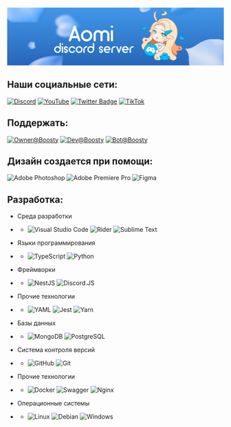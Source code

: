 ![Server Banner](https://raw.githubusercontent.com/Discord-Aomi/.github/master/assets/server-banner.png)

## Наши социальные сети:
[![Discord](https://img.shields.io/badge/Discord-%235865F2.svg?style=flat&logo=discord&logoColor=white)](https://discord.gg/aomi)
[![YouTube](https://img.shields.io/badge/YouTube-%23FF0000.svg?style=flat&logo=YouTube&logoColor=white)](https://www.youtube.com/@NastyaLuw)
[![Twitter Badge](https://img.shields.io/badge/-@Zaykakisu-1ca0f1?style=flat&labelColor=1ca0f1&logo=X&logoColor=white&link=https://twitter.com/Zaykakisu)](https://twitter.com/Zaykakisu)
[![TikTok](https://img.shields.io/badge/TikTok-%23000000.svg?style=flat&logo=TikTok&logoColor=white)](https://tiktok.com/@discord_aomi)

## Поддержать:
[![Owner@Boosty](https://img.shields.io/badge/Owner@Boosty-%23F24E1E.svg?style=flat&logo=Boosty&logoColor=white)](tiktok.com/@aomibot)
[![Dev@Boosty](https://img.shields.io/badge/Dev@Boosty-%23F24E1E.svg?style=flat&logo=Boosty&logoColor=white)](tiktok.com/@nastyalove)
[![Bot@Boosty](https://img.shields.io/badge/Bot@Boosty-%23F24E1E.svg?style=flat&logo=Boosty&logoColor=white)](tiktok.com/@aomi)

## Дизайн создается при помощи:
![Adobe Photoshop](https://img.shields.io/badge/adobe%20photoshop-%2331A8FF.svg?style=flat&logo=adobe%20photoshop&logoColor=white)
![Adobe Premiere Pro](https://img.shields.io/badge/Adobe%20Premiere%20Pro-9999FF.svg?style=flat&logo=Adobe%20Premiere%20Pro&logoColor=white)
![Figma](https://img.shields.io/badge/figma-%23F24E1E.svg?style=flat&logo=figma&logoColor=white)

## Разработка:
- Среда разработки
- - ![Visual Studio Code](https://img.shields.io/badge/Visual%20Studio%20Code-0078d7.svg?style=flat&logo=visual-studio-code&logoColor=white)
![Rider](https://img.shields.io/badge/Rider-000000.svg?style=flat&logo=Rider&logoColor=white&color=black&labelColor=crimson)
![Sublime Text](https://img.shields.io/badge/sublime_text-%23575757.svg?style=flat&logo=sublime-text&logoColor=important)

- Языки программирования
- - ![TypeScript](https://img.shields.io/badge/typescript-%23007ACC.svg?style=flat&logo=typescript&logoColor=white)
![Python](https://img.shields.io/badge/python-3670A0?style=flat&logo=python&logoColor=ffdd54)

- Фреймворки
- - ![NestJS](https://img.shields.io/badge/nestjs-%23E0234E.svg?style=flat&logo=nestjs&logoColor=white)
![Discord.JS](https://img.shields.io/badge/discord.js-%232C2F33.svg?style=flat&logo=discord&logoColor=white)

- Прочие технологии
- - ![YAML](https://img.shields.io/badge/yaml-%23ffffff.svg?style=flat&logo=yaml&logoColor=151515)
![Jest](https://img.shields.io/badge/-jest-%23C21325?style=flat&logo=jest&logoColor=white)
![Yarn](https://img.shields.io/badge/yarn-%232C8EBB.svg?style=flat&logo=yarn&logoColor=white)

- Базы данных
- - ![MongoDB](https://img.shields.io/badge/MongoDB-23239120?style=flat&logo=MongoDB&logoColor=white)
![PostgreSQL](https://img.shields.io/badge/PostgreSQL-336791?style=flat&logo=postgresql&logoColor=white)

- Система контроля версий
- - ![GitHub](https://img.shields.io/badge/github-%23121011.svg?style=flat&logo=github&logoColor=white)
![Git](https://img.shields.io/badge/git-%23F05033.svg?style=flat&logo=git&logoColor=white)

- Прочие технологии
- - ![Docker](https://img.shields.io/badge/docker-%230db7ed.svg?style=flat&logo=docker&logoColor=white)
![Swagger](https://img.shields.io/badge/-Swagger-%23Clojure?style=flat&logo=swagger&logoColor=white)
![Nginx](https://img.shields.io/badge/nginx-%23009639.svg?style=flat&logo=nginx&logoColor=white)

- Операционные системы
- - ![Linux](https://img.shields.io/badge/Linux-FCC624?style=flat&logo=linux&logoColor=black)
![Debian](https://img.shields.io/badge/Debian-D70A53?style=flat&logo=debian&logoColor=white)
![Windows](https://img.shields.io/badge/Windows-0078D6?style=flat&logo=windows&logoColor=white)

<!-- <p align="right">
	<img src="https://komarev.com/ghpvc/?username=Discord-Aomi&style=plastic&label=Views"/>
	<img src="https://badges.pufler.dev/visits/Discord-Aomi/Discord-Aomi?color=black&logo=github"/>
</p> -->